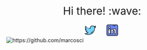 <h1 style="font-weight:normal" align="center">
  &nbsp;Hi there! :wave:&nbsp;
</h1>


<div align="center">
&nbsp;&nbsp;&nbsp; <a href="https://twitter.com/shinysci" target="_blank"><img height="30" src="https://raw.githubusercontent.com/AbhishekMaira10/AbhishekMaira10/master/Resources/png/twitter.png?raw=true"></a> &nbsp;&nbsp;&nbsp;&nbsp;&nbsp;
<a href="https://www.linkedin.com/in/marco-sciaini-4735781b8/" target="_blank"><img height="30" src="https://raw.githubusercontent.com/AbhishekMaira10/AbhishekMaira10/master/linkedin.png?raw=true"></a>&nbsp;&nbsp;&nbsp;&nbsp;&nbsp;

</div>

<img src="https://komarev.com/ghpvc/?username=marcosci" alt="https://github.com/marcosci" />

